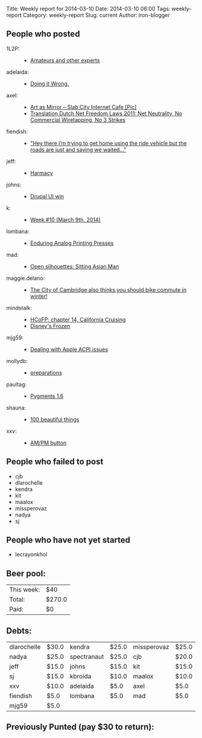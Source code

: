 Title: Weekly report for 2014-03-10
Date: 2014-03-10 06:00
Tags: weekly-report
Category: weekly-report
Slug: current
Author: iron-blogger


<h2>People who posted</h2>
<dl>
<dt><span class="user">1L2P:</span></dt>
<dd>
  <ul>
   <li><a href="http://1l2p.net/2014/03/17/Amateurs-and-experts.html">Amateurs and other experts</a></li>
  </ul>
</dd>
<dt><span class="user">adelaida:</span></dt>
<dd>
  <ul>
   <li><a href="http://saddlebaggins.wordpress.com/2014/03/17/doing-it-wrong/">Doing it Wrong.</a></li>
  </ul>
</dd>
<dt><span class="user">axel:</span></dt>
<dd>
  <ul>
   <li><a href="https://www.axelarnbak.nl/2014/03/15/art-as-mirror-slab-city-internet-cafe-pic/">Art as Mirror – Slab City Internet Cafe [Pic]</a></li>
   <li><a href="https://www.axelarnbak.nl/2014/03/13/translation-dutch-net-freedom-laws-2011-net-neutrality-no-commercial-wiretapping-no-3-strikes/">Translation Dutch Net Freedom Laws 2011: Net Neutrality, No Commercial Wiretapping, No 3 Strikes</a></li>
  </ul>
</dd>
<dt><span class="user">fiendish:</span></dt>
<dd>
  <ul>
   <li><a href="http://textsfromharriotte.tumblr.com/post/79821706864">"Hey there I’m trying to get home using the ride vehicle but the roads are just and saying we waited..."</a></li>
  </ul>
</dd>
<dt><span class="user">jeff:</span></dt>
<dd>
  <ul>
   <li><a href="http://unterbahn.com/2014/03/harmacy/">Harmacy</a></li>
  </ul>
</dd>
<dt><span class="user">johns:</span></dt>
<dd>
  <ul>
   <li><a href="http://feedproxy.google.com/~r/wjsullivan/~3/Xph1n6vORwA/296528.html">Drupal UI win</a></li>
  </ul>
</dd>
<dt><span class="user">k:</span></dt>
<dd>
  <ul>
   <li><a href="http://www.googlish.com/?p=38">Week #10 (March 9th, 2014)</a></li>
  </ul>
</dd>
<dt><span class="user">lombana:</span></dt>
<dd>
  <ul>
   <li><a href="http://andreslombana.net/blog/2014/03/11/enduring-analog-printing-presses/">Enduring Analog Printing Presses</a></li>
  </ul>
</dd>
<dt><span class="user">mad:</span></dt>
<dd>
  <ul>
   <li><a href="http://madprime.org/articles/2014/03/open-silhouettes-sitting-asian-man/">Open silhouettes: Sitting Asian Man</a></li>
  </ul>
</dd>
<dt><span class="user">maggie.delano:</span></dt>
<dd>
  <ul>
   <li><a href="http://maggiedelano.tumblr.com/post/79827186318">The City of Cambridge also thinks you should bike commute in winter!</a></li>
  </ul>
</dd>
<dt><span class="user">mindstalk:</span></dt>
<dd>
  <ul>
   <li><a href="http://mindstalk.livejournal.com/393423.html">HCoFP: chapter 14, California Cruising</a></li>
   <li><a href="http://mindstalk.livejournal.com/393002.html">Disney's Frozen</a></li>
  </ul>
</dd>
<dt><span class="user">mjg59:</span></dt>
<dd>
  <ul>
   <li><a href="http://mjg59.dreamwidth.org/29954.html">Dealing with Apple ACPI issues</a></li>
  </ul>
</dd>
<dt><span class="user">mollydb:</span></dt>
<dd>
  <ul>
   <li><a href="https://mmillions.wordpress.com/2014/03/14/preparations/">preparations</a></li>
  </ul>
</dd>
<dt><span class="user">paultag:</span></dt>
<dd>
  <ul>
   <li><a href="http://blog.pault.ag/post/79700697236">Pygments 1.6</a></li>
  </ul>
</dd>
<dt><span class="user">shauna:</span></dt>
<dd>
  <ul>
   <li><a href="http://www.shaunagm.net/blog/2014/03/100-beautiful-things/?utm_source=rss&utm_medium=rss&utm_campaign=100-beautiful-things">100 beautiful things</a></li>
  </ul>
</dd>
<dt><span class="user">xxv:</span></dt>
<dd>
  <ul>
   <li><a href="http://donottouchscreens.tumblr.com/post/79846294406">AM/PM button</a></li>
  </ul>
</dd>
</dl>

<h2>People who failed to post</h2>
<ul>
<li class="user">cjb</li>
<li class="user">dlarochelle</li>
<li class="user">kendra</li>
<li class="user">kit</li>
<li class="user">maalox</li>
<li class="user">missperovaz</li>
<li class="user">nadya</li>
<li class="user">sj</li>
</ul>


<h2>People who have not yet started</h2>
<ul>
  <li class="user">lecrayonkhol</li>
</ul>

<h2>Beer pool:</h2>
<table>
  <tr> <td> This week: </td> <td> $40 </td> </tr>
  <tr> <td> Total: </td> <td> $270.0 </td> </tr>
  <tr> <td> Paid: </td> <td> $0 </td> </tr>
</table>

<h2>Debts:</h2>

<table class="debts">
<tr><td class="user">dlarochelle</td> <td class="money">$30.0</td><td class="user">kendra</td> <td class="money">$25.0</td><td class="user">missperovaz</td> <td class="money">$25.0</td></tr>
<tr><td class="user">nadya</td> <td class="money">$25.0</td><td class="user">spectranaut</td> <td class="money">$25.0</td><td class="user">cjb</td> <td class="money">$20.0</td></tr>
<tr><td class="user">jeff</td> <td class="money">$15.0</td><td class="user">johns</td> <td class="money">$15.0</td><td class="user">kit</td> <td class="money">$15.0</td></tr>
<tr><td class="user">sj</td> <td class="money">$15.0</td><td class="user">kbroida</td> <td class="money">$10.0</td><td class="user">maalox</td> <td class="money">$10.0</td></tr>
<tr><td class="user">xxv</td> <td class="money">$10.0</td><td class="user">adelaida</td> <td class="money">$5.0</td><td class="user">axel</td> <td class="money">$5.0</td></tr>
<tr><td class="user">fiendish</td> <td class="money">$5.0</td><td class="user">lombana</td> <td class="money">$5.0</td><td class="user">mad</td> <td class="money">$5.0</td></tr>
<tr><td class="user">mjg59</td> <td class="money">$5.0</td></tr>
</table>

<h2>Previously Punted (pay $30 to return):</h2>
<ul>
</ul>
